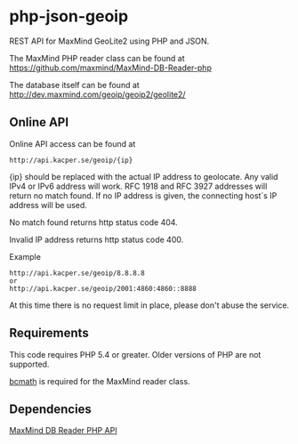 php-json-geoip
==============

REST API for MaxMind GeoLite2 using PHP and JSON.

The MaxMind PHP reader class can be found at https://github.com/maxmind/MaxMind-DB-Reader-php

The database itself can be found at http://dev.maxmind.com/geoip/geoip2/geolite2/

## Online API

Online API access can be found at 

    http://api.kacper.se/geoip/{ip}

{ip} should be replaced with the actual IP address to geolocate. Any valid IPv4 or IPv6 address will work. RFC 1918 and RFC 3927 addresses will return no match found. If no IP address is given, the connecting host´s IP address will be used.

No match found returns http status code 404.

Invalid IP address returns http status code 400.

Example

    http://api.kacper.se/geoip/8.8.8.8
	or
	http://api.kacper.se/geoip/2001:4860:4860::8888
	
At this time there is no request limit in place, please don't abuse the service.

## Requirements
This code requires PHP 5.4 or greater. Older versions of PHP are not supported.

[bcmath](http://www.php.net/manual/en/intro.bc.php) is required for the MaxMind reader class.

## Dependencies
[MaxMind DB Reader PHP API](https://github.com/maxmind/MaxMind-DB-Reader-php)